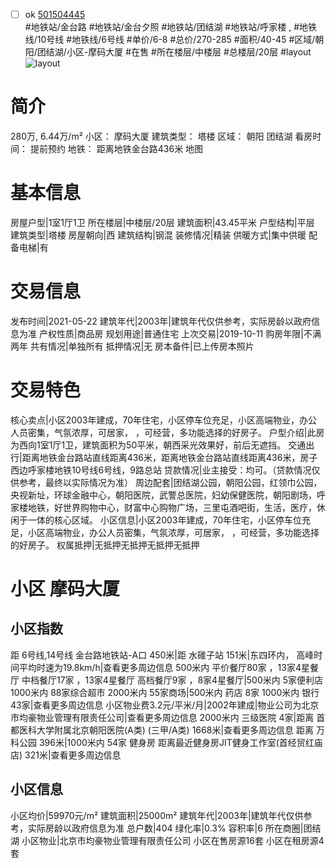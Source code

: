 - [ ] ok [501504445](https://bj.5i5j.com/ershoufang/501504445.html)  
 #地铁站/金台路 #地铁站/金台夕照 #地铁站/团结湖 #地铁站/呼家楼 ,  #地铁线/10号线 #地铁线/6号线
#单价/6-8 #总价/270-285 #面积/40-45   #区域/朝阳/团结湖/小区-摩码大厦 #在售 #所在楼层/中楼层 #总楼层/20层 #layout 
![layout](http://image2a.5i5j.com/bdir/layout/201348.jpg_P5.jpg) 
# 简介 
 280万,  6.44万/m² 
小区： 摩码大厦
建筑类型： 塔楼
区域： 朝阳 团结湖
看房时间： 提前预约
地铁： 距离地铁金台路436米 地图
# 基本信息 
 房屋户型|1室1厅1卫
所在楼层|中楼层/20层
建筑面积|43.45平米
户型结构|平层
建筑类型|塔楼
房屋朝向|西
建筑结构|钢混
装修情况|精装
供暖方式|集中供暖
配备电梯|有
# 交易信息 
 发布时间|2021-05-22
建筑年代|2003年|建筑年代仅供参考，实际房龄以政府信息为准
产权性质|商品房
规划用途|普通住宅
上次交易|2019-10-11
购房年限|不满两年
共有情况|单独所有
抵押情况|无
房本备件|已上传房本照片
# 交易特色 
 核心卖点|小区2003年建成，70年住宅，小区停车位充足，小区高端物业，办公人员密集，气氛浓厚，可居家，   ，可经营，多功能选择的好房子。
户型介绍|此房为西向1室1厅1卫，建筑面积为50平米，朝西采光效果好，前后无遮挡。
交通出行|距离地铁金台路站直线距离436米，距离地铁金台路站直线距离436米，房子西边呼家楼地铁10号线6号线，9路总站
贷款情况|业主接受：均可。（贷款情况仅供参考，最终以实际情况为准）
周边配套|团结湖公园，朝阳公园，红领巾公园，央视新址，环球金融中心，朝阳医院，武警总医院，妇幼保健医院，朝阳剧场，呼家楼地铁，好世界购物中心，财富中心购物广场，三里屯酒吧街，生活，医疗，休闲于一体的核心区域。
小区信息|小区2003年建成，70年住宅，小区停车位充足，小区高端物业，办公人员密集，气氛浓厚，可居家，   ，可经营，多功能选择的好房子。
权属抵押|无抵押无抵押无抵押无抵押
# 小区 摩码大厦
## 小区指数 
 距 6号线,14号线 金台路地铁站-A口 450米|距 水碓子站 151米|东四环内， 高峰时间平均时速为19.8km/h|查看更多周边信息
500米内 平价餐厅80家 ，13家4星餐厅
中档餐厅17家 ，13家4星餐厅
高档餐厅9家 ，8家4星餐厅|500米内 5家便利店
1000米内 88家综合超市
2000米内 55家商场|500米内 药店 8家
1000米内 银行 43家|查看更多周边信息
小区物业费3.2元/平米/月|2002年建成|物业公司为北京市均豪物业管理有限责任公司|查看更多周边信息
2000米内 三级医院 4家|距离 首都医科大学附属北京朝阳医院(A类) (三甲/A类) 1668米|查看更多周边信息
距离 万科公园 396米|1000米内 54家 健身房
距离最近健身房JIT健身工作室(首经贸红庙店) 321米|查看更多周边信息
## 小区信息 
 小区均价|59970元/m²
建筑面积|25000m²
建筑年代|2003年|建筑年代仅供参考，实际房龄以政府信息为准
总户数|404
绿化率|0.3%
容积率|6
所在商圈|团结湖
小区物业|北京市均豪物业管理有限责任公司
小区在售房源16套
小区在租房源4套
